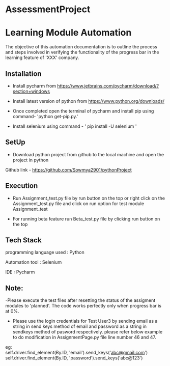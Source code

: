 # AssessmentProject



# Learning Module Automation

The objective of this automation documentation is to outline the process and steps involved in verifying the functionality of the progress bar in the learning feature of 'XXX' company.



## Installation

- Install pycharm from https://www.jetbrains.com/pycharm/download/?section=windows

- Install latest version of python from https://www.python.org/downloads/
 
- Once completed open the terminal of pycharm and install pip using command- 'python get-pip.py.'

- Install selenium using command - ' pip install -U selenium '


## SetUp
- Download python project from github to the local machine and open the project in python

Github link - https://github.com/Sowmya2901/pythonProject

    
## Execution

- Run Assignment_test.py file by run button on the top or right click on the Assignment_test.py file and click on run option for test module Assignment_test

- For running beta feature run Beta_test.py file by clicking run button on the top


## Tech Stack 

programming language used : Python

Automation tool :  Selenium

IDE : Pycharm

## Note:

-Please execute the test files after resetting the status of the assigment modules to 'planned'.
The code works perfectly only when progress bar is at 0%.

- Please use the login credentials for Test User3  by sending email as a string in send keys method of email and password as a string in sendkeys method of pasword respectively.
please refer below example to do modification in AssignmentPage.py file line number 46 and 47.

eg:  
self.driver.find_element(By.ID, 'email').send_keys('abc@gmail.com')
self.driver.find_element(By.ID, 'password').send_keys('abc@123')







 
